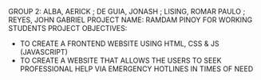 GROUP 2: ALBA, AERICK ; DE GUIA, JONASH ; LISING, ROMAR PAULO ; REYES, JOHN GABRIEL 
PROJECT NAME: RAMDAM PINOY FOR WORKING STUDENTS 
PROJECT OBJECTIVES: 
* TO CREATE A FRONTEND WEBSITE USING HTML, CSS & JS (JAVASCRIPT)
* TO CREATE A WEBSITE THAT ALLOWS THE USERS TO SEEK PROFESSIONAL HELP VIA EMERGENCY HOTLINES IN TIMES OF NEED 
